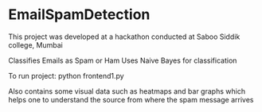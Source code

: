 # EmailSpamDetection
This project was developed at a hackathon conducted at Saboo Siddik college, Mumbai

Classifies Emails as Spam or Ham
Uses Naive Bayes for classification

To run project: python frontend1.py

Also contains some visual data such as heatmaps and bar graphs which helps one to understand  the source from where the spam message arrives
